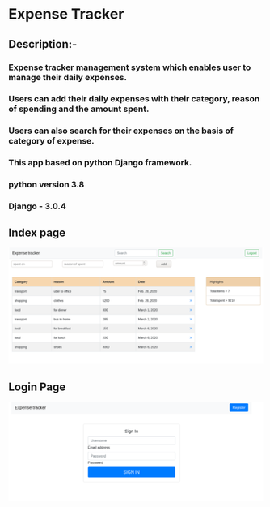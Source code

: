# Expense Tracker
## Description:-
### Expense tracker management system which enables user to manage their daily expenses.
### Users can add their daily expenses with their category, reason of spending and the amount spent.
### Users can also search for their expenses on the basis of category of expense. 
### This app based on python Django framework.

### python version 3.8 
### Django - 3.0.4


## Index page
![img](/images/index.png)



## Login Page
![img](/images/login.png)


